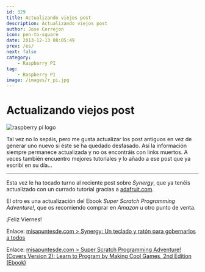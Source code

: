 ```yaml
---
id: 329
title: Actualizando viejos post
description: Actualizando viejos post
author: Jose Cerrejon
icon: pen-to-square
date: 2013-12-13 08:05:49
prev: /es/
next: false
category:
    - Raspberry PI
tag:
    - Raspberry PI
image: /images/r_pi.jpg
---
```


# Actualizando viejos post

![raspberry pi logo](/images/r_pi.jpg)

Tal vez no lo sepáis, pero me gusta actualizar los post antiguos en vez de generar uno nuevo si éste se ha quedado desfasado. Así la información siempre permanece actualizada y no os encontráis con links muertos. A veces también encuentro mejores tutoriales y lo añado a ese post que ya escribí en su día...

---

Esta vez le ha tocado turno al reciente post sobre _Synergy_, que ya tenéis actualizado con un currado tutorial gracias a [adafruit.com](https://adafruit.com).

El otro es una actualización del Ebook _Super Scratch Programming Adventure!_, que os recomiendo comprar en _Amazon_ u otro punto de venta.

¡Feliz Viernes!

Enlace: [misapuntesde.com > Synergy: Un teclado y ratón para gobernarlos a todos](/post.php?id=322)

Enlace: [misapuntesde.com > Super Scratch Programming Adventure! (Covers Version 2): Learn to Program by Making Cool Games, 2nd Edition (Ebook)](/post.php?id=218)
